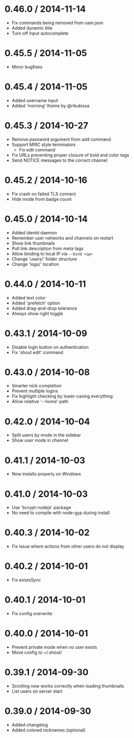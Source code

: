 
0.46.0 / 2014-11-14
==================

  * Fix commands being removed from user.json
  * Added dynamic title
  * Turn off input autocomplete

0.45.5 / 2014-11-05
==================

  * Minor bugfixes

0.45.4 / 2014-11-05
==================

  * Added username input
  * Added 'morning' theme by @rikukissa

0.45.3 / 2014-10-27
==================

  * Remove password argument from add command
  * Support MIRC style terminators
	* Fix edit command
  * Fix URLs preventing proper closure of bold and color tags
  * Send NOTICE messages to the correct channel

0.45.2 / 2014-10-16
==================

  * Fix crash on failed TLS connect
  * Hide mode from badge count

0.45.0 / 2014-10-14
==================

  * Added identd daemon
  * Remember user networks and channels on restart
  * Show link thumbnails
  * Pull link description from meta tags
  * Allow binding to local IP via `--bind <ip>`
  * Change 'users/' folder structure
  * Change 'logs/' location

0.44.0 / 2014-10-11
==================

  * Added text color
  * Added 'prefetch' option
  * Added drag-and-drop tolerance
  * Always show right toggle

0.43.1 / 2014-10-09
==================

  * Disable login button on authentication
  * Fix 'shout edit' command 

0.43.0 / 2014-10-08
==================

  * Smarter nick completion
  * Prevent multiple logins
  * Fix highlight checking by lower-casing everything
  * Allow relative '--home' path

0.42.0 / 2014-10-04
==================

  * Split users by mode in the sidebar
  * Show user mode in channel

0.41.1 / 2014-10-03
==================

  * Now installs properly on Windows

0.41.0 / 2014-10-03
==================

  * Use 'bcrypt-nodejs' package
  * No need to compile with node-gyp during install

0.40.3 / 2014-10-02
==================

  * Fix issue where actions from other users do not display

0.40.2 / 2014-10-01
==================

  * Fix existsSync

0.40.1 / 2014-10-01
==================

  * Fix config overwrite

0.40.0 / 2014-10-01
==================

  * Prevent private mode when no user exists
  * Move config to ~/.shout/

0.39.1 / 2014-09-30
==================

  * Scrolling now works correctly when loading thumbnails
  * List users on server start

0.39.0 / 2014-09-30
===================

  * Added changelog
  * Added colored nicknames (optional)
